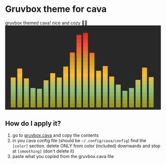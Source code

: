 # Gruvbox theme for cava
gruvbox themed cava! nice and cozy 💛🤎
![preview](gruvbox-cava.png)

## How do I apply it?
1. go to [gruvbox.cava](gruvbox.cava) and copy the contents
2. in you cava config file (should be ```~/.config/cava/config```) find the ```[color]``` section. delete ONLY from color (included) downwards and stop at ```[smoothing]``` (don't delete it)
3. paste what you copied from the gruvbox.cava file
